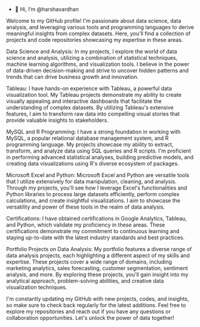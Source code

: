 - 👋 Hi, I’m @harshavardhan

Welcome to my GitHub profile! I'm passionate about data science, data analysis, and leveraging various tools and programming languages to derive meaningful insights from complex datasets. Here, you'll find a collection of projects and code repositories showcasing my expertise in these areas.

Data Science and Analysis:
In my projects, I explore the world of data science and analysis, utilizing a combination of statistical techniques, machine learning algorithms, and visualization tools. I believe in the power of data-driven decision-making and strive to uncover hidden patterns and trends that can drive business growth and innovation.

Tableau:
I have hands-on experience with Tableau, a powerful data visualization tool. My Tableau projects demonstrate my ability to create visually appealing and interactive dashboards that facilitate the understanding of complex datasets. By utilizing Tableau's extensive features, I aim to transform raw data into compelling visual stories that provide valuable insights to stakeholders.

MySQL and R Programming:
I have a strong foundation in working with MySQL, a popular relational database management system, and R programming language. My projects showcase my ability to extract, transform, and analyze data using SQL queries and R scripts. I'm proficient in performing advanced statistical analyses, building predictive models, and creating data visualizations using R's diverse ecosystem of packages.

Microsoft Excel and Python:
Microsoft Excel and Python are versatile tools that I utilize extensively for data manipulation, cleaning, and analysis. Through my projects, you'll see how I leverage Excel's functionalities and Python libraries to process large datasets efficiently, perform complex calculations, and create insightful visualizations. I aim to showcase the versatility and power of these tools in the realm of data analysis.

Certifications:
I have obtained certifications in Google Analytics, Tableau, and Python, which validate my proficiency in these areas. These certifications demonstrate my commitment to continuous learning and staying up-to-date with the latest industry standards and best practices.

Portfolio Projects on Data Analysis:
My portfolio features a diverse range of data analysis projects, each highlighting a different aspect of my skills and expertise. These projects cover a wide range of domains, including marketing analytics, sales forecasting, customer segmentation, sentiment analysis, and more. By exploring these projects, you'll gain insight into my analytical approach, problem-solving abilities, and creative data visualization techniques.

I'm constantly updating my GitHub with new projects, codes, and insights, so make sure to check back regularly for the latest additions. Feel free to explore my repositories and reach out if you have any questions or collaboration opportunities. Let's unlock the power of data together!


<!---
harsha3b/harsha3b is a ✨ special ✨ repository because its `README.md` (this file) appears on your GitHub profile.
You can click the Preview link to take a look at your changes.
--->
